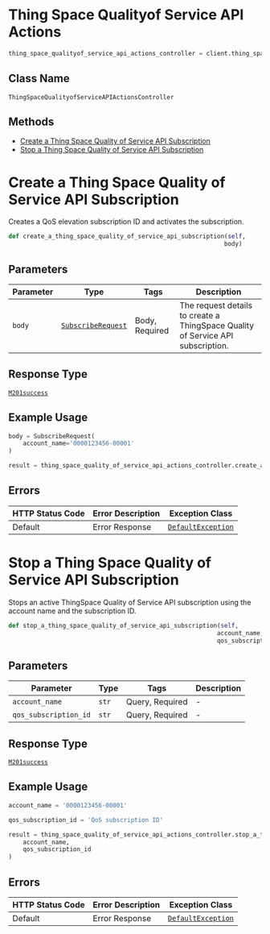 # Thing Space Qualityof Service API Actions

```python
thing_space_qualityof_service_api_actions_controller = client.thing_space_qualityof_service_api_actions
```

## Class Name

`ThingSpaceQualityofServiceAPIActionsController`

## Methods

* [Create a Thing Space Quality of Service API Subscription](../../doc/controllers/thing-space-qualityof-service-api-actions.md#create-a-thing-space-quality-of-service-api-subscription)
* [Stop a Thing Space Quality of Service API Subscription](../../doc/controllers/thing-space-qualityof-service-api-actions.md#stop-a-thing-space-quality-of-service-api-subscription)


# Create a Thing Space Quality of Service API Subscription

Creates a QoS elevation subscription ID and activates the subscription.

```python
def create_a_thing_space_quality_of_service_api_subscription(self,
                                                            body)
```

## Parameters

| Parameter | Type | Tags | Description |
|  --- | --- | --- | --- |
| `body` | [`SubscribeRequest`](../../doc/models/subscribe-request.md) | Body, Required | The request details to create a ThingSpace Quality of Service API subscription. |

## Response Type

[`M201success`](../../doc/models/m201-success.md)

## Example Usage

```python
body = SubscribeRequest(
    account_name='0000123456-00001'
)

result = thing_space_quality_of_service_api_actions_controller.create_a_thing_space_quality_of_service_api_subscription(body)
```

## Errors

| HTTP Status Code | Error Description | Exception Class |
|  --- | --- | --- |
| Default | Error Response | [`DefaultException`](../../doc/models/default-exception.md) |


# Stop a Thing Space Quality of Service API Subscription

Stops an active ThingSpace Quality of Service API subscription using the account name and the subscription ID.

```python
def stop_a_thing_space_quality_of_service_api_subscription(self,
                                                          account_name,
                                                          qos_subscription_id)
```

## Parameters

| Parameter | Type | Tags | Description |
|  --- | --- | --- | --- |
| `account_name` | `str` | Query, Required | - |
| `qos_subscription_id` | `str` | Query, Required | - |

## Response Type

[`M201success`](../../doc/models/m201-success.md)

## Example Usage

```python
account_name = '0000123456-00001'

qos_subscription_id = 'QoS subscription ID'

result = thing_space_quality_of_service_api_actions_controller.stop_a_thing_space_quality_of_service_api_subscription(
    account_name,
    qos_subscription_id
)
```

## Errors

| HTTP Status Code | Error Description | Exception Class |
|  --- | --- | --- |
| Default | Error Response | [`DefaultException`](../../doc/models/default-exception.md) |

